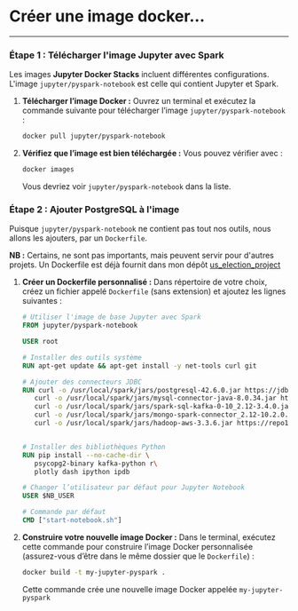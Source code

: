 # Créer une image docker...

---

### Étape 1 : Télécharger l'image Jupyter avec Spark
Les images **Jupyter Docker Stacks** incluent différentes configurations. L'image `jupyter/pyspark-notebook` est celle qui contient Jupyter et Spark.

1. **Télécharger l’image Docker :**
   Ouvrez un terminal et exécutez la commande suivante pour télécharger l’image `jupyter/pyspark-notebook` :
   ```bash
   docker pull jupyter/pyspark-notebook
   ```


2. **Vérifiez que l’image est bien téléchargée :**
   Vous pouvez vérifier avec :
   ```bash
   docker images
   ```
   Vous devriez voir `jupyter/pyspark-notebook` dans la liste.

### Étape 2 : Ajouter PostgreSQL à l'image
Puisque `jupyter/pyspark-notebook` ne contient pas tout nos outils, nous allons les ajouters, par un `Dockerfile`.

**NB :** Certains, ne sont pas importants, mais peuvent servir pour d'autres projets.
Un Dockerfile est déjà fournit dans mon dépôt [us_election_project](https://github.com/diiblo/us_election_project/blob/main/Dockerfile)

1. **Créer un Dockerfile personnalisé :**
   Dans répertoire de votre choix, créez un fichier appelé `Dockerfile` (sans extension) et ajoutez les lignes suivantes :
   ```dockerfile
   # Utiliser l'image de base Jupyter avec Spark
   FROM jupyter/pyspark-notebook

   USER root

   # Installer des outils système
   RUN apt-get update && apt-get install -y net-tools curl git

   # Ajouter des connecteurs JDBC
   RUN curl -o /usr/local/spark/jars/postgresql-42.6.0.jar https://jdbc.postgresql.org/download/postgresql-42.6.0.jar && \
      curl -o /usr/local/spark/jars/mysql-connector-java-8.0.34.jar https://repo1.maven.org/maven2/mysql/mysql-connector-java/8.0.34/mysql-connector-java-8.0.34.jar && \
      curl -o /usr/local/spark/jars/spark-sql-kafka-0-10_2.12-3.4.0.jar https://repo1.maven.org/maven2/org/apache/spark/spark-sql-kafka-0-10_2.12/3.4.0/spark-sql-kafka-0-10_2.12-3.4.0.jar && \
      curl -o /usr/local/spark/jars/mongo-spark-connector_2.12-10.2.0.jar https://repo1.maven.org/maven2/org/mongodb/spark/mongo-spark-connector_2.12/10.2.0/mongo-spark-connector_2.12-10.2.0.jar && \
      curl -o /usr/local/spark/jars/hadoop-aws-3.3.6.jar https://repo1.maven.org/maven2/org/apache/hadoop/hadoop-aws/3.3.6/hadoop-aws-3.3.6.jar


   # Installer des bibliothèques Python
   RUN pip install --no-cache-dir \
      psycopg2-binary kafka-python r\
      plotly dash ipython ipdb

   # Changer l’utilisateur par défaut pour Jupyter Notebook
   USER $NB_USER

   # Commande par défaut
   CMD ["start-notebook.sh"]
   ```

2. **Construire votre nouvelle image Docker :**
   Dans le terminal, exécutez cette commande pour construire l’image Docker personnalisée (assurez-vous d’être dans le même dossier que le `Dockerfile`) :
   ```bash
   docker build -t my-jupyter-pyspark .
   ```
   Cette commande crée une nouvelle image Docker appelée `my-jupyter-pyspark`

